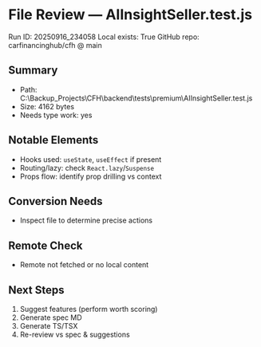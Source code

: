 # File Review — AIInsightSeller.test.js
Run ID: 20250916_234058
Local exists: True
GitHub repo: carfinancinghub/cfh @ main

## Summary
- Path: C:\Backup_Projects\CFH\backend\tests\premium\AIInsightSeller.test.js
- Size: 4162 bytes
- Needs type work: yes

## Notable Elements
- Hooks used: `useState`, `useEffect` if present
- Routing/lazy: check `React.lazy`/`Suspense`
- Props flow: identify prop drilling vs context

## Conversion Needs
- Inspect file to determine precise actions

## Remote Check
- Remote not fetched or no local content

## Next Steps
1) Suggest features (perform worth scoring)
2) Generate spec MD
3) Generate TS/TSX
4) Re-review vs spec & suggestions